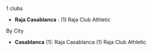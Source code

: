 1 clubs

- **Raja Casablanca** : (1) Raja Club Athletic




By City

- **Casablanca** (1): Raja Casablanca  (1) Raja Club Athletic


